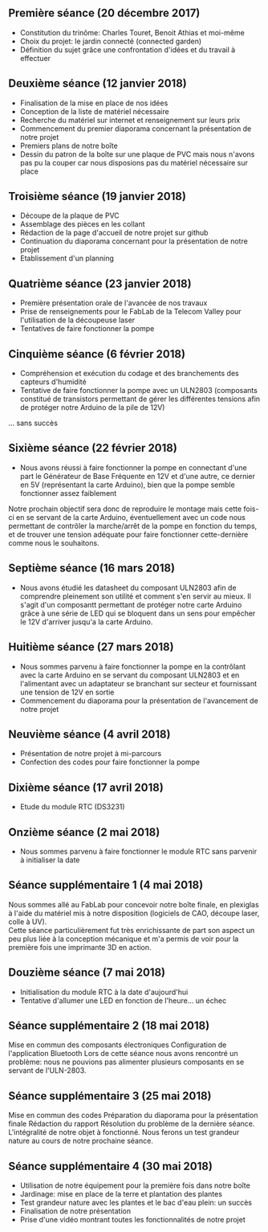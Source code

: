 Première séance (20 décembre 2017)
--
<ul>
<li>Constitution du trinôme: Charles Touret, Benoit Athias et moi-même </li>   
<li>Choix du projet: le jardin connecté (connected garden)   </li>  
<li>Définition du sujet grâce une confrontation d'idées et du travail à effectuer </li>  
</ul>  
  
Deuxième séance (12 janvier 2018)  
--
<ul>   
<li>Finalisation de la mise en place de nos idées   </li>  
<li>Conception de la liste de matériel nécessaire  </li>  
<li>Recherche du matériel sur internet et renseignement sur leurs prix  </li>   
<li>Commencement du premier diaporama concernant la présentation de notre projet  </li>  
<li>Premiers plans de notre boîte </li>  
<li>Dessin du patron de la boîte sur une plaque de PVC mais nous n'avons pas pu la couper car nous disposions pas du matériel nécessaire sur place   </li>  
</ul>  
  
Troisième séance (19 janvier 2018)
--
<ul>
<li> Découpe de la plaque de PVC  </li>  
<li> Assemblage des pièces en les collant  </li>  
<li>Rédaction de la page d'accueil de notre projet sur github  </li>  
<li>Continuation du diaporama concernant pour la présentation de notre projet </li>  
<li>Etablissement d'un planning </li>  
</ul>

Quatrième séance (23 janvier 2018)  
--
<ul>
<li>Première présentation orale de l'avancée de nos travaux</li> 
<li>Prise de renseignements pour le FabLab de la Telecom Valley pour l'utilisation de la découpeuse laser</li> 
<li>Tentatives de faire fonctionner la pompe</li> 
</ul>

Cinquième séance (6 février 2018)
--
<ul>
  <li> Compréhension et exécution du codage et des branchements des capteurs d'humidité </li>
  <li> Tentative de faire fonctionner la pompe avec un ULN2803 (composants constitué de transistors permettant de gérer les différentes tensions afin de protéger notre Arduino de la pile de 12V) </li>
 </ul>
... sans succès
 
 Sixième séance (22 février 2018)
 --
 <ul>
  <li> Nous avons réussi à faire fonctionner la pompe en connectant d'une part le Générateur de Base Fréquente en 12V et d'une autre, ce dernier en 5V (représentant la carte Arduino), bien que la pompe semble fonctionner assez faiblement </li>
  </ul>  

Notre prochain objectif sera donc de reproduire le montage mais cette fois-ci en se servant de la carte Arduino, éventuellement avec un code nous permettant de contrôler la marche/arrêt de la pompe en fonction du temps, et de trouver une tension adéquate pour faire fonctionner cette-dernière comme nous le souhaitons.
 
 Septième séance (16 mars 2018)
 --
 <ul>
  <li> Nous avons étudié les datasheet du composant ULN2803 afin de comprendre pleinement son utilité et comment s'en servir au mieux. Il s'agit d'un composantt permettant de protéger notre carte Arduino grâce à une série de LED qui se bloquent dans un sens pour empêcher le 12V d'arriver jusqu'a la carte Arduino. </li>
  </ul> 
   
 Huitième séance (27 mars 2018)
 --
 <ul>
  <li> Nous sommes parvenu à faire fonctionner la pompe en la contrôlant avec la carte Arduino en se servant du composant ULN2803 et en l'alimentant avec un adaptateur se branchant sur secteur et fournissant une tension de 12V en sortie </li>
    <li> Commencement du diaporama pour la présentation de l'avancement de notre projet </li>
  </ul> 

 Neuvième séance (4 avril 2018)
 --
 <ul>
  <li> Présentation de notre projet à mi-parcours </li>
    <li> Confection des codes pour faire fonctionner la pompe </li>
  </ul>
  
   Dixième séance (17 avril 2018)
 --
 <ul>
  <li> Etude du module RTC (DS3231) </li>
  </ul> 
  
   Onzième séance (2 mai 2018)
 --
 <ul>
  <li> Nous sommes parvenu à faire fonctionner le module RTC sans parvenir à initialiser la date </li>
  </ul> 
  
  Séance supplémentaire 1 (4 mai 2018)
  --
  Nous sommes allé au FabLab pour concevoir notre boîte finale, en plexiglas à l'aide du matériel mis à notre disposition (logiciels de CAO, découpe laser, colle à UV).  
  Cette séance particulièrement fut très enrichissante de part son aspect un peu plus liée à la conception mécanique et m'a permis de voir pour la première fois une imprimante 3D en action.
  
   Douzième séance (7 mai 2018)
 --
 <ul>
  <li> Initialisation du module RTC à la date d'aujourd'hui </li>
  <li> Tentative d'allumer une LED en fonction de l'heure... un échec </li>
  </ul> 

Séance supplémentaire 2 (18 mai 2018)
--
Mise en commun des composants électroniques
Configuration de l'application Bluetooth
Lors de cette séance nous avons rencontré un problème: nous ne pouvions pas alimenter plusieurs composants en se servant de l'ULN-2803.

Séance supplémentaire 3 (25 mai 2018)
--
Mise en commun des codes
Préparation du diaporama pour la présentation finale
Rédaction du rapport
Résolution du problème de la dernière séance. L'intégralité de notre objet à fonctionné. Nous ferons un test grandeur nature au cours de notre prochaine séance. 

Séance supplémentaire 4 (30 mai 2018)
--
 <ul>
  <li> Utilisation de notre équipement pour la première fois dans notre boîte </li>
  <li> Jardinage: mise en place de la terre et plantation des plantes </li>
  <li> Test grandeur nature avec les plantes et le bac d'eau plein: un succès </li>
  <li> Finalisation de notre présentation </li>
  <li> Prise d'une vidéo montrant toutes les fonctionnalités de notre projet </li>
  </ul> 
